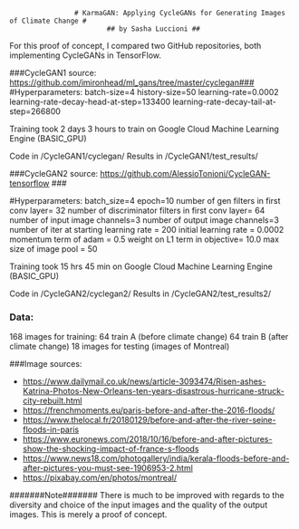 					# KarmaGAN: Applying CycleGANs for Generating Images of Climate Change #
							## by Sasha Luccioni ##

For this proof of concept, I compared two GitHub repositories, both implementing CycleGANs in TensorFlow.

###CycleGAN1 source: https://github.com/imironhead/ml_gans/tree/master/cyclegan###
#Hyperparameters:
batch-size=4 
history-size=50 
learning-rate=0.0002 
learning-rate-decay-head-at-step=133400 
learning-rate-decay-tail-at-step=266800

Training took 2 days 3 hours to train on Google Cloud Machine Learning Engine (BASIC_GPU)

Code in /CycleGAN1/cyclegan/
Results in /CycleGAN1/test_results/

###CycleGAN2 source: https://github.com/AlessioTonioni/CycleGAN-tensorflow ###

#Hyperparameters:
batch_size=4
epoch=10
number of gen filters in first conv layer= 32
number of discriminator filters in first conv layer= 64
number of input image channels=3
number of output image channels=3
number of iter at starting learning rate = 200
initial learning rate = 0.0002
momentum term of adam = 0.5
weight on L1 term in objective= 10.0
max size of image pool = 50

Training took 15 hrs 45 min on Google Cloud Machine Learning Engine (BASIC_GPU)

Code in /CycleGAN2/cyclegan2/
Results in /CycleGAN2/test_results2/

### Data:
168 images for training:
64 train A (before climate change)
64 train B (after climate change)
18 images for testing (images of Montreal)

###Image sources:
- https://www.dailymail.co.uk/news/article-3093474/Risen-ashes-Katrina-Photos-New-Orleans-ten-years-disastrous-hurricane-struck-city-rebuilt.html
- https://frenchmoments.eu/paris-before-and-after-the-2016-floods/
- https://www.thelocal.fr/20180129/before-and-after-the-river-seine-floods-in-paris
- https://www.euronews.com/2018/10/16/before-and-after-pictures-show-the-shocking-impact-of-france-s-floods
- https://www.news18.com/photogallery/india/kerala-floods-before-and-after-pictures-you-must-see-1906953-2.html
- https://pixabay.com/en/photos/montreal/

#######Note#######
There is much to be improved with regards to the diversity and choice of the input images and the quality of the output images. 
This is merely a proof of concept.

